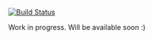 [![Build Status](https://travis-ci.com/larapollehn/buchling.svg?branch=master)](https://travis-ci.com/larapollehn/buchling)

Work in progress. Will be available soon :)

